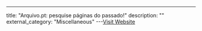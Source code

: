 ---
title: "Arquivo.pt: pesquise páginas do passado!"
description: ""
external_category: "Miscellaneous"
---[Visit Website](https://arquivo.pt/?l=pt)

